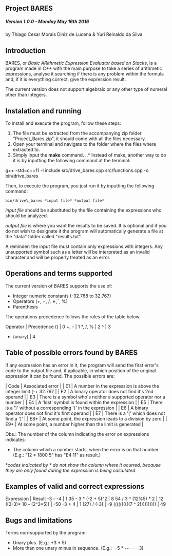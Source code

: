 ## Project BARES

##### Version 1.0.0 - Monday May 16th 2016

by Thiago Cesar Morais Diniz de Lucena & Yuri Reinaldo da Silva  


Introduction
--------------------------------------------------------------------------------------

BARES, or *Basic ARithmetic Expression Evaluator based on Stacks*, is a program
made in C++ with the main purpose to take a series of arithmetic expressions,
analyse it searching if there is any problem within the formula and, if it is 
everything correct, give the expression result.

The current version does not support algebraic or any other type of numeral 
other than integers.

Instalation and running
--------------------------------------------------------------------------------------

To install and execute the program, follow these steps: 

1. The file must be extracted from the accompanying zip folder 
  "Project_Bares.zip", it should come with all the files necessary.
2. Open your terminal and navigate to the folder where the files where extracted
   to.
3. Simply input the __make__ command.
..* Instead of make, another way to do it is by inputting the following command 
	at the terminal:

g++ -std=c++11 -I include src/drive\_bares.cpp src/functions.cpp -o bin/drive_bares


Then, to execute the program, you just run it by inputting the following command:
	
	bin/drive\_bares *input file* *output file*
	
*input file* should be substituted by the file containing the expressions who 
should be analyzed. 

*output file* is where you want the results to be saved. It is optional and if 
you do not wish to designate it the program will automatically generate a file
at the "data" folder called "results.txt".

A reminder: the input file must contain only expressions with integers. Any 
unsupported symbol such as a letter will be interpreted as an invalid character
and will be properly treated as an error.

Operations and terms supported
--------------------------------------------------------------------------------------

The current version of BARES supports the use of:

- Integer numeric constants (-32.768 to 32.767)
- Operators (+, −, /, ∗,ˆ, %)
- Parenthesis

The operations precedence follows the rules of the table below.

Operator  | Precedence
() 		  |		0
+, - 	  |		1
*, /, %   |		2
^ 		  |		3
- (unary) |		4



Table of possible errors found by BARES
--------------------------------------------------------------------------------------

If any expression has an error in it, the program will send the first error's 
code to the output file and, if aplicable, in which position of the original 
expression it can be found. The possible errors are:

| Code | Associated error													|
|  E1  | A number in the expression is above the integer limit (-+ 32.767	| 
|  E2  | A binary operator does not find it's 2nd operand					|
|  E3  | There is a symbol who's neither a supported operator nor a number	|
|  E4  | A 'lost' symbol is found within the expression 					|
|  E5  | There is a ')' without a corresponding '(' in the expression		|
|  E6  | A binary operator does not find it's first operand					|
|  E7  | There is a '(' which does not find a ')'							|
|  E8* | At some point, the expression leads to a division by zero			|
|  E9* | At some point, a number higher than the limit is generated			|
 
Obs.: The number of the column indicating the error on expressions indicates:

- The column which a number starts, when the error is on that number
(E.g.: "12 * 1800 5" has "E4 11" as result.)

 *_codes indicated by * do not show the column where it ocurred, because they are_
 _only found during the expression is being calculated_

Examples of valid and correct expressions
--------------------------------------------------------------------------------------

Expression					| Result
-3 - -4						| 1
35 - 3 * (-2 + 5)^2			| 8
54 / 3 ^ (12%5) * 2			| 12
((2-3)\* 10 - (2^3*5))		| -50
-3 + 4						| 1
(27) / (-3)					| -9
((((((((((7 ^ 2))))))))))	| 49 

Bugs and limitations
--------------------------------------------------------------------------------------

Terms non-supported by the program:

- Unary plus. (E.g.: +3 * 5)
- More than one unary minus in sequence. (E.g.: --5 * -------3)
